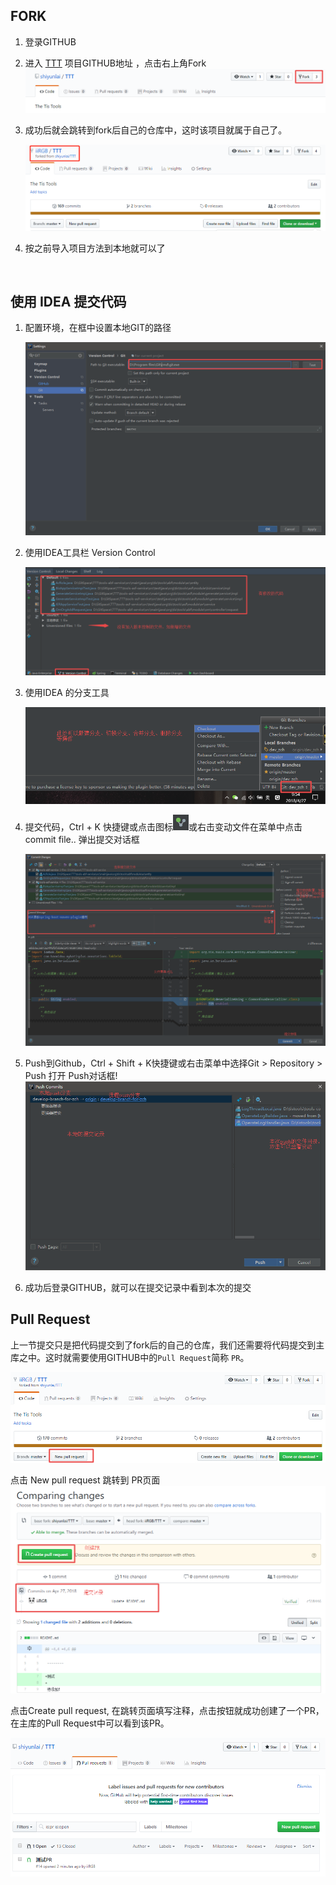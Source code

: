 ## FORK

1. 登录GITHUB

2. 进入 [TTT](https://github.com/shiyunlai/TTT) 项目GITHUB地址 ，点击右上角Fork![1524792327387](../image/1524792327387.png)

3. 成功后就会跳转到fork后自己的仓库中，这时该项目就属于自己了。

   ![1524792858040](../image/1524792858040.png)

4. 按之前导入项目方法到本地就可以了

   ​

## 使用 IDEA 提交代码

1. 配置环境，在框中设置本地GIT的路径

   ![1524793800399](../image/1524793800399.png)

2. 使用IDEA工具栏 Version Control

   ![1524794024878](../image/1524794024878.png)

3. 使用IDEA 的分支工具

   ![1524794162846](../image/1524794162846.png)

4. 提交代码，Ctrl + K 快捷键或点击图标![1525740219431](../image/1525740219431.png)或右击变动文件在菜单中点击 commit file.. 弹出提交对话框

   ![1524794641041](../image/1524794641041.png)

5. Push到Github，Ctrl + Shift  + K快捷键或右击菜单中选择Git > Repository > Push 打开 Push对话框!![1524795592196](../image/1524795592196.png)

6. 成功后登录GITHUB，就可以在提交记录中看到本次的提交

## Pull Request

上一节提交只是把代码提交到了fork后的自己的仓库，我们还需要将代码提交到主库之中。这时就需要使用GITHUB中的`Pull Request`简称 `PR`。

![1524795887424](../image/1524795887424.png)

点击 New pull request 跳转到 PR页面![1524796109128](../image/1524796109128.png)

点击Create pull request, 在跳转页面填写注释，点击按钮就成功创建了一个PR，在主库的Pull Request中可以看到该PR。

![1524796243173](../image/1524796243173.png)